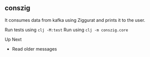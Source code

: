 conszig
---

It consumes data from kafka using Ziggurat and prints it to the user.


Run tests using `clj -M:test`
Run using `clj -m conszig.core`

Up Next
- Read older messages
